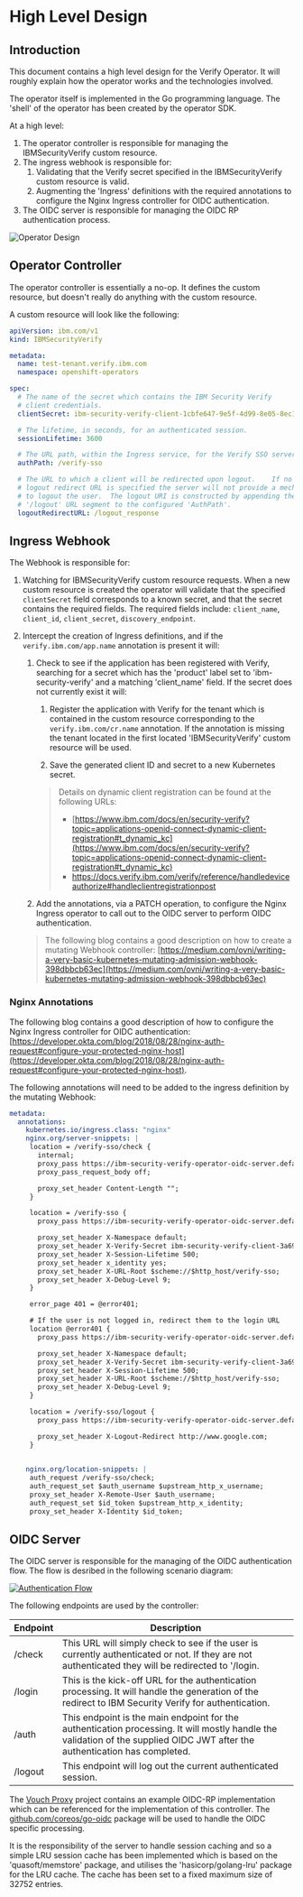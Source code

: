 # High Level Design

## Introduction

This document contains a high level design for the Verify Operator.  It will roughly explain how the operator works and the technologies involved.

The operator itself is implemented in the Go programming language.  The 'shell' of the operator has been created by the operator SDK.

At a high level:

1. The operator controller is responsible for managing the IBMSecurityVerify custom resource.
2. The ingress webhook is responsible for:
	1. Validating that the Verify secret specified in the IBMSecurityVerify custom resource is valid.
	2. Augmenting the 'Ingress' definitions with the required annotations to configure the Nginx Ingress controller for OIDC authentication.
3. The OIDC server is responsible for managing the OIDC RP authentication process.

![Operator Design](images/OperatorDesign.png)

## Operator Controller

The operator controller is essentially a no-op.  It defines the custom resource, but doesn't really do anything with the custom resource.

A custom resource will look like the following:

```yaml
apiVersion: ibm.com/v1
kind: IBMSecurityVerify

metadata:
  name: test-tenant.verify.ibm.com
  namespace: openshift-operators

spec:
  # The name of the secret which contains the IBM Security Verify
  # client credentials.
  clientSecret: ibm-security-verify-client-1cbfe647-9e5f-4d99-8e05-8ec1c862eb47

  # The lifetime, in seconds, for an authenticated session.  
  sessionLifetime: 3600

  # The URL path, within the Ingress service, for the Verify SSO server.
  authPath: /verify-sso

  # The URL to which a client will be redirected upon logout.    If no
  # logout redirect URL is specified the server will not provide a mechanism
  # to logout the user.  The logout URI is constructed by appending the
  # '/logout' URL segment to the configured 'AuthPath'.
  logoutRedirectURL: /logout_response
```

## Ingress Webhook

The Webhook is responsible for:

1. Watching for IBMSecurityVerify custom resource requests.  When a new custom resource is created the operator will validate that the specified `clientSecret` field corresponds to a known secret, and that the secret contains the required fields.  The required fields include: `client_name`, `client_id`, `client_secret`, `discovery_endpoint`.
2. Intercept the creation of Ingress definitions, and if the `verify.ibm.com/app.name` annotation is present it will:
	1. Check to see if the application has been registered with Verify, searching for a secret which has the 'product' label set to 'ibm-security-verify' and a matching 'client\_name' field.  If the secret does not currently exist it will:
	
		1. Register the application with Verify for the tenant which is contained in the custom resource corresponding to the `verify.ibm.com/cr.name` annotation.  If the annotation is missing the tenant located in the first located 'IBMSecurityVerify' custom resource will be used.
	
		2. Save the generated client ID and secret to a new Kubernetes secret.
	
		> Details on dynamic client registration can be found at the following URLs:
	   > 
	   >   - [https://www.ibm.com/docs/en/security-verify?topic=applications-openid-connect-dynamic-client-registration#t_dynamic_kc](https://www.ibm.com/docs/en/security-verify?topic=applications-openid-connect-dynamic-client-registration#t_dynamic_kc)
	   >   - [https://docs.verify.ibm.com/verify/reference/handledeviceauthorize#handleclientregistrationpost ](https://docs.verify.ibm.com/verify/reference/handledeviceauthorize#handleclientregistrationpost)

	2. Add the annotations, via a PATCH operation, to configure the Nginx Ingress operator to call out to the OIDC server to perform OIDC authentication.

	> The following blog contains a good description on how to create a mutating Webhook controller: [https://medium.com/ovni/writing-a-very-basic-kubernetes-mutating-admission-webhook-398dbbcb63ec](https://medium.com/ovni/writing-a-very-basic-kubernetes-mutating-admission-webhook-398dbbcb63ec)

### Nginx Annotations

The following blog contains a good description of how to configure the Nginx Ingress controller for OIDC authentication: [https://developer.okta.com/blog/2018/08/28/nginx-auth-request#configure-your-protected-nginx-host](https://developer.okta.com/blog/2018/08/28/nginx-auth-request#configure-your-protected-nginx-host).

The following annotations will need to be added to the ingress definition by the mutating Webhook:

```yaml
metadata:
  annotations:
    kubernetes.io/ingress.class: "nginx"
    nginx.org/server-snippets: |
     location = /verify-sso/check {
       internal;
       proxy_pass https://ibm-security-verify-operator-oidc-server.default.svc.cluster.local:7443/check;
       proxy_pass_request_body off;

       proxy_set_header Content-Length "";
     }

     location = /verify-sso {
       proxy_pass https://ibm-security-verify-operator-oidc-server.default.svc.cluster.local:7443/auth;

       proxy_set_header X-Namespace default;
       proxy_set_header X-Verify-Secret ibm-security-verify-client-3a69076b-f4a9-4fd7-8ce3-efc302639a72;
       proxy_set_header X-Session-Lifetime 500;
       proxy_set_header x_identity yes;
       proxy_set_header X-URL-Root $scheme://$http_host/verify-sso;
       proxy_set_header X-Debug-Level 9;
     }

     error_page 401 = @error401;

     # If the user is not logged in, redirect them to the login URL
     location @error401 {
       proxy_pass https://ibm-security-verify-operator-oidc-server.default.svc.cluster.local:7443/login?url=$scheme://$http_host$request_uri;

       proxy_set_header X-Namespace default;
       proxy_set_header X-Verify-Secret ibm-security-verify-client-3a69076b-f4a9-4fd7-8ce3-efc302639a72;
       proxy_set_header X-Session-Lifetime 500;
       proxy_set_header X-URL-Root $scheme://$http_host/verify-sso;
       proxy_set_header X-Debug-Level 9;
     }

     location = /verify-sso/logout {
       proxy_pass https://ibm-security-verify-operator-oidc-server.default.svc.cluster.local:7443/logout;

       proxy_set_header X-Logout-Redirect http://www.google.com;
     }

            
    nginx.org/location-snippets: |
     auth_request /verify-sso/check;
     auth_request_set $auth_username $upstream_http_x_username;
     proxy_set_header X-Remote-User $auth_username;
     auth_request_set $id_token $upstream_http_x_identity;
     proxy_set_header X-Identity $id_token;


```


## OIDC Server

The OIDC server is responsible for the managing of the OIDC authentication flow.  The flow is desribed in the following scenario diagram:

[![Authentication Flow](images/AuthFlow.png)](https://mermaid-js.github.io/mermaid-live-editor/edit/#eyJjb2RlIjoic2VxdWVuY2VEaWFncmFtXG5wYXJ0aWNpcGFudCBVc2VyXG5wYXJ0aWNpcGFudCBJbmdyZXNzIGFzIE5naW54IEluZ3Jlc3NcbnBhcnRpY2lwYW50IE9wZXJhdG9yIGFzIFZlcmlmeSBPcGVyYXRvclxucGFydGljaXBhbnQgQXBwbGljYXRpb25cbnBhcnRpY2lwYW50IFZlcmlmeVxuICAgIFVzZXItPj4rSW5ncmVzczogUmVzb3VyY2UgUmVxdWVzdFxuICAgIG5vdGUgb3ZlciBJbmdyZXNzOiBOZ2lueCBkZXRlY3RzIHRoYXQgPGJyPmF1dGhlbnRpY2F0aW9uIGlzIHJlcXVpcmVkLlxuICAgIEluZ3Jlc3MtPj5PcGVyYXRvcjogR0VUIC92ZXJpZnktb2lkYy9hdXRoXG4gICAgYWN0aXZhdGUgT3BlcmF0b3JcbiAgICBPcGVyYXRvci0-PkluZ3Jlc3M6IDQwMSBGb3JiaWRkZW5cbiAgICBJbmdyZXNzLT4-T3BlcmF0b3I6IEdFVCAvdmVyaWZ5LW9pZGMvbG9naW5cbiAgICBub3RlIHJpZ2h0IG9mIE9wZXJhdG9yOiBUaGUgb3BlcmF0b3IgZ2VuZXJhdGVzIDxicj50aGUgT0lEQyByZXF1ZXN0LlxuICAgIE9wZXJhdG9yLT4-VXNlcjogMzAyIFJlZGlyZWN0XG4gICAgZGVhY3RpdmF0ZSBPcGVyYXRvclxuICAgIFVzZXItPj4rVmVyaWZ5OiBBdXRob3JpemF0aW9uIEVuZHBvaW50XG4gICAgbm90ZSByaWdodCBvZiBWZXJpZnk6IFZlcmlmeSBwZXJmb3JtcyA8YnI-YXV0aGVudGljYXRpb25cbiAgICBWZXJpZnktPj4tVXNlcjogMzAyIFJlZGlyZWN0XG4gICAgVXNlci0-PitPcGVyYXRvcjogR0VUIC92ZXJpZnktb2lkYy9hdXRoXG4gICAgT3BlcmF0b3ItPj4rVmVyaWZ5OiBUb2tlbiBFbmRwb2ludFxuICAgIFZlcmlmeS0-Pi1PcGVyYXRvcjogVG9rZW5zXG4gICAgbm90ZSByaWdodCBvZiBPcGVyYXRvcjogVGhlIG9wZXJhdG9yIHZhbGlkYXRlczxicj50aGUgdG9rZW5cbiAgICBPcGVyYXRvci0-Pi1Vc2VyOiAzMDIgUmVkaXJlY3RcbiAgICBVc2VyLT4-K0luZ3Jlc3M6IFJlc291cmNlIFJlcXVlc3RcbiAgICBhY3RpdmF0ZSBVc2VyXG4gICAgbm90ZSBvdmVyIEluZ3Jlc3M6IE5naW54IGRldGVjdHMgdGhhdCA8YnI-YXV0aGVudGljYXRpb24gaXMgcmVxdWlyZWQuXG4gICAgSW5ncmVzcy0-Pk9wZXJhdG9yOiBHRVQgL3ZlcmlmeS1vaWRjL2F1dGhcbiAgICBPcGVyYXRvci0-PkluZ3Jlc3M6IDIwMCBPS1xuICAgIEluZ3Jlc3MtPj5BcHBsaWNhdGlvbjogUmVzb3VyY2UgUmVxdWVzdFxuICAgIEFwcGxpY2F0aW9uLT4-VXNlcjogUmVzb3VyY2UgUmVzcG9uc2VcbiAgICBkZWFjdGl2YXRlIFVzZXJcbiAgICAgICAgICAgICIsIm1lcm1haWQiOiJ7XG4gIFwidGhlbWVcIjogXCJkZWZhdWx0XCJcbn0iLCJ1cGRhdGVFZGl0b3IiOmZhbHNlLCJhdXRvU3luYyI6dHJ1ZSwidXBkYXRlRGlhZ3JhbSI6ZmFsc2V9)

The following endpoints are used by the controller:

|Endpoint|Description
|--------|-----------
|/check|This URL will simply check to see if the user is currently authenticated or not.  If they are not authenticated they will be redirected to '/login.
|/login|This is the kick-off URL for the authentication processing.  It will handle the generation of the redirect to IBM Security Verify for authentication.
|/auth|This endpoint is the main endpoint for the authentication processing.  It will mostly handle the validation of the supplied OIDC JWT after the authentication has completed.
|/logout|This endpoint will log out the current authenticated session.


The [Vouch Proxy](https://github.com/vouch/vouch-proxy) project contains an example OIDC-RP implementation which can be referenced for the implementation of this controller.  The [github.com/coreos/go-oidc](https://pkg.go.dev/github.com/coreos/go-oidc#section-readme) package will be used to handle the OIDC specific processing.

It is the responsibility of the server to handle session caching and so a simple LRU session cache has been implemented which is based on the 'quasoft/memstore' package, and utilises the 'hasicorp/golang-lru' package for the LRU cache.  The cache has been set to a fixed maximum size of 32752 entries.

